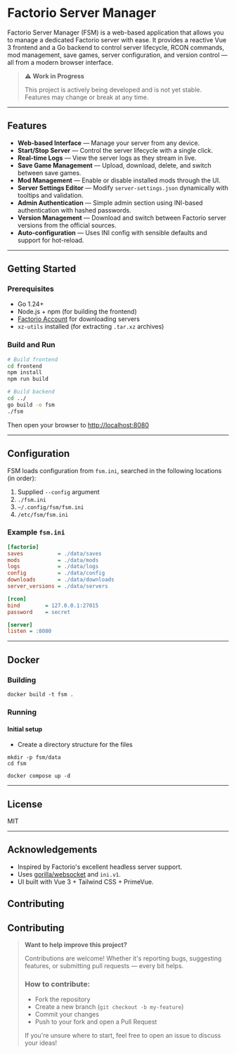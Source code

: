 # Factorio Server Manager

Factorio Server Manager (FSM) is a web-based application that allows you to manage a dedicated Factorio server with ease. It provides a reactive Vue 3 frontend and a Go backend to control server lifecycle, RCON commands, mod management, save games, server configuration, and version control — all from a modern browser interface.

> ⚠️ **Work in Progress**
>
> This project is actively being developed and is not yet stable.  
> Features may change or break at any time. 

---

## Features

- **Web-based Interface** — Manage your server from any device.
- **Start/Stop Server** — Control the server lifecycle with a single click.
- **Real-time Logs** — View the server logs as they stream in live.
- **Save Game Management** — Upload, download, delete, and switch between save games.
- **Mod Management** — Enable or disable installed mods through the UI.
- **Server Settings Editor** — Modify `server-settings.json` dynamically with tooltips and validation.
- **Admin Authentication** — Simple admin section using INI-based authentication with hashed passwords.
- **Version Management** — Download and switch between Factorio server versions from the official sources.
- **Auto-configuration** — Uses INI config with sensible defaults and support for hot-reload.

---

## Getting Started

### Prerequisites

- Go 1.24+
- Node.js + npm (for building the frontend)
- [Factorio Account](https://www.factorio.com/profile) for downloading servers
- `xz-utils` installed (for extracting `.tar.xz` archives)

### Build and Run

```bash
# Build frontend
cd frontend
npm install
npm run build

# Build backend
cd ../
go build -o fsm
./fsm
```

Then open your browser to [http://localhost:8080](http://localhost:8080)

---

## Configuration

FSM loads configuration from `fsm.ini`, searched in the following locations (in order):

1. Supplied `--config` argument
2. `./fsm.ini`
3. `~/.config/fsm/fsm.ini`
4. `/etc/fsm/fsm.ini`

### Example `fsm.ini`

```ini
[factorio]
saves           = ./data/saves
mods            = ./data/mods
logs            = ./data/logs
config          = ./data/config
downloads       = ./data/downloads
server_versions = ./data/servers

[rcon]
bind        = 127.0.0.1:27015
password    = secret

[server]
listen = :8080
```

---

## Docker

### Building

`docker build -t fsm .`

### Running

#### Initial setup

* Create a directory structure for the files

```shell
mkdir -p fsm/data
cd fsm
```

`docker compose up -d`

---

## License

MIT

---

## Acknowledgements

- Inspired by Factorio's excellent headless server support.
- Uses [gorilla/websocket](https://github.com/gorilla/websocket) and `ini.v1`.
- UI built with Vue 3 + Tailwind CSS + PrimeVue.

## Contributing

## Contributing

> **Want to help improve this project?**
>
> Contributions are welcome! Whether it's reporting bugs, suggesting features, or submitting pull requests — every bit helps. 
>
> ### How to contribute:
> - Fork the repository
> - Create a new branch (`git checkout -b my-feature`)
> - Commit your changes
> - Push to your fork and open a Pull Request
>
> If you're unsure where to start, feel free to open an issue to discuss your ideas!
